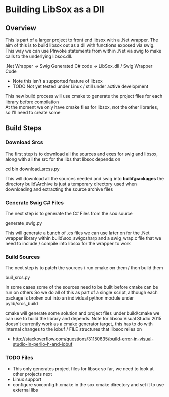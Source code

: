 # Building LibSox as a Dll

## Overview

This is part of a larger project to front end libsox with a .Net wrapper.
The aim of this is to build libsox out as a dll with functions exposed via swig.
This way we can use PInvoke statements from within .Net via swig to make calls to the underlying libsox.dll.

.Net Wrapper -> Swig Generated C# code -> LibSox.dll / Swig Wrapper Code

  * Note this isn't a supported feature of libsox
  * TODO Not yet tested under Linux / still under active development

This new build process will use cmake to generate the project files for each library before compilation <br />
At the moment we only have cmake files for libsox, not the other libraries, so I'll need to create some

## Build Steps

### Download Srcs

The first step is to download all the sources and exes for swig and libsox, along with all the src
for the libs that libsox depends on

  cd bin
  download_srcss.py

This will download all the sources needed and swig into **build\packages**
the directory build\Archive is just a temporary directory used when downloading and extracting the source archive files

### Generate Swig C# Files

The next step is to generate the C# Files from the sox source

  generate_swig.py

This will generate a bunch of .cs files we can use later on for the .Net wrapper library within build\sox_swigcsharp
and a swig_wrap.c file that we need to include / compile into libsox for the wrapper to work

### Build Sources

The next step is to patch the sources / run cmake on them / then build them

  buil_srcs.py

In some cases some of the sources need to be built before cmake can be run on others
So we do all of this as part of a single script, although each package is broken out into an individual python module
under pylib/srcs_build

cmake will generate some solution and project files under build\cmake we can use to build the library and depends.
Note for libsox Visual Studio 2015 doesn't currently work as a cmake generator target, this has to do with
internal changes to the iobuf / FILE structures that libsox relies on

 * http://stackoverflow.com/questions/31150635/build-error-in-visual-studio-in-perlio-h-and-iobuf

### TODO Files

  * This only generates project files for libsox so far, we need to look at other projects next
  * Linux support
  * configure soxconfig.h.cmake in the sox cmake directory and set it to use external libs
